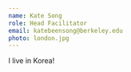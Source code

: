 ```yaml
---
name: Kate Song
role: Head Facilitator
email: katebeensong@berkeley.edu
photo: london.jpg
---
```


I live in Korea!